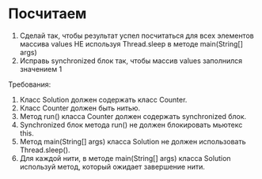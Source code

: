 # Посчитаем
1. Сделай так, чтобы результат успел посчитаться для всех элементов массива values НЕ используя Thread.sleep в методе main(String[] args)
2. Исправь synchronized блок так, чтобы массив values заполнился значением 1

Требования:
1. Класс Solution должен содержать класс Counter.
2. Класс Counter должен быть нитью.
3. Метод run() класса Counter должен содержать synchronized блок.
4. Synchronized блок метода run() не должен блокировать мьютекс this.
5. Метод main(String[] args) класса Solution не должен использовать Thread.sleep().
6. Для каждой нити, в методе main(String[] args) класса Solution используй метод, который ожидает завершение нити.